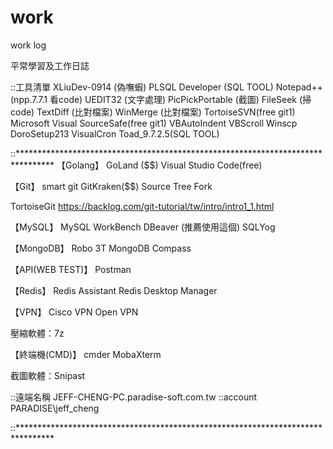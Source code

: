 # work
work log

平常學習及工作日誌

::工具清單
XLiuDev-0914 (偽嘸蝦)
PLSQL Developer (SQL TOOL)
Notepad++ (npp.7.7.1 看code)
UEDIT32 (文字處理)
PicPickPortable (截圖)
FileSeek (掃code)
TextDiff (比對檔案)
WinMerge (比對檔案)
TortoiseSVN(free git1)
Microsoft Visual SourceSafe(free git1)
VBAutoIndent
VBScroll
Winscp
DoroSetup213
VisualCron
Toad_9.7.2.5(SQL TOOL)

::********************************************************************************
【Golang】
GoLand ($$)
Visual Studio Code(free)

【Git】
smart git
GitKraken($$)
Source Tree
Fork

TortoiseGit
https://backlog.com/git-tutorial/tw/intro/intro1_1.html

【MySQL】
MySQL WorkBench
DBeaver (推薦使用這個)
SQLYog

【MongoDB】
Robo 3T
MongoDB Compass

【API(WEB TEST)】
Postman

【Redis】
Redis Assistant
Redis Desktop Manager

【VPN】
Cisco VPN
Open VPN

壓縮軟體：7z

【終端機(CMD)】
cmder
MobaXterm

截圖軟體：Snipast

::遠端名稱
JEFF-CHENG-PC.paradise-soft.com.tw
::account
PARADISE\jeff_cheng

::********************************************************************************
 
